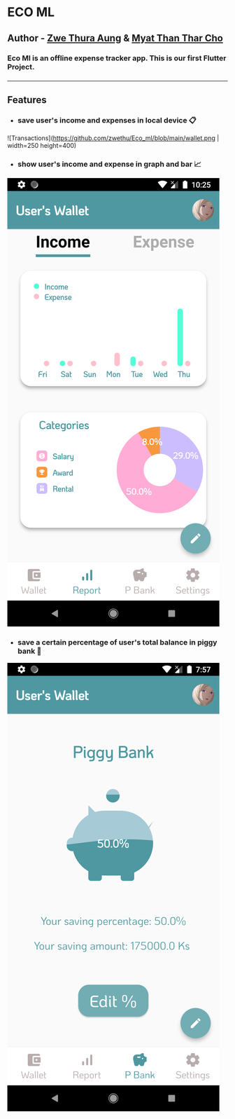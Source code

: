 # ECO ML

## Author - [Zwe Thura Aung](https://github.com/zwethu) &  [Myat Than Thar Cho](https://github.com/myatthantharcho)

 ### Eco Ml is an offline expense tracker app. This is our first Flutter Project.
 ###
<!-- > ### Special thanks to [Phyo Lin Maung](https://github.com/PhyoLinMg) , [Phone Min Myat](https://github.com/PhoneMinMyat) , [Kyaw Zay Ya Lin Tun](https://github.com/kyaw-codes) & [Naing Aung Luu](https://github.com/NaingAungLuu) for helping and giving advices during project. -->
---

## Features

 * ### save user's income and expenses in local device 📋

 ![Transactions](https://github.com/zwethu/Eco_ml/blob/main/wallet.png | width=250 height=400)

 * ### show user's income and expense in graph and bar 📈

![Report](https://github.com/zwethu/Eco_ml/blob/main/report.png)

 * ### save a certain percentage of user's total balance in piggy bank 🐷

![Piggy Bank](https://github.com/zwethu/Eco_ml/blob/main/piggybank.png)









